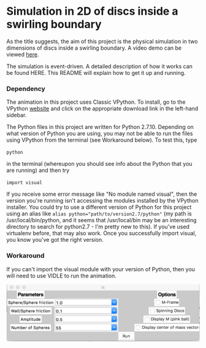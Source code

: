 # Simulation in 2D of discs inside a swirling boundary
As the title suggests, the aim of this project is the physical simulation in two dimensions of discs inside a swirling boundary. A video demo can be viewed [here](https://www.youtube.com/watch?v=2OBc-yOkbhs).

The simulation is event-driven. A detailed description of how it works can be found HERE. This README will explain how to get it up and running.

### Dependency

The animation in this project uses Classic VPython. To install, go to the VPython [website](http://vpython.org/index.html) and click on the appropriate download link in the left-hand sidebar.

The Python files in this project are written for Python 2.7.10. Depending on what version of Python you are using, you may not be able to run the files using VPython from the terminal (see Workaround below). To test this, type 

`python` 

in the terminal (whereupon you should see info about the Python that you are running) and then try

`import visual` 

If you receive some error message like "No module named visual", then the version you're running isn't accessing the modules installed by the VPython installer. You could try to use a different version of Python for this project using an alias like `alias python="path/to/version2.7/python"` (my path is /usr/local/bin/python, and it seems that /usr/local/bin may be an interesting directory to search for python2.7 - I'm pretty new to this). If you've used virtualenv before, that may also work. Once you successfully import visual, you know you've got the right version.

### Workaround
If you can't import the visual module with your version of Python, then you will need to use VIDLE to run the animation. 


![Menu Image](/menu_img.png?raw=true "Menu")
